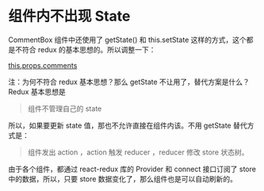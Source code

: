 # 组件内不出现 State


CommentBox 组件中还使用了 getState() 和 this.setState 这样的方式，这个都是不符合 redux 的基本思想的。所以调整一下：

[this.props.comments](https://github.com/happypeter/redux-hello/commit/62439a59e1d830e7dcbe544e058f75f1baf19b33)

注：为何不符合 redux 基本思想？那么 getState 不让用了，替代方案是什么？Redux 基本思想是

>组件不管理自己的 state

所以，如果要更新 state 值，那也不允许直接在组件内该。不用 getState 替代方式是：

>组件发出 action ，action 触发 reducer ，reducer 修改 store 状态树。

由于各个组件，都通过 react-redux 库的 Provider 和 connect 接口订阅了 store 中的数据，所以，只要 store 数据变化了，那么组件也是可以自动刷新的。
